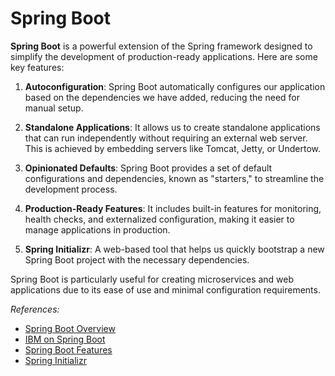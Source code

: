 # Spring Boot

**Spring Boot** is a powerful extension of the Spring framework designed to simplify the development of production-ready applications. Here are some key features:

1. **Autoconfiguration**: Spring Boot automatically configures our application based on the dependencies we have added, reducing the need for manual setup.

2. **Standalone Applications**: It allows us to create standalone applications that can run independently without requiring an external web server. This is achieved by embedding servers like Tomcat, Jetty, or Undertow.

3. **Opinionated Defaults**: Spring Boot provides a set of default configurations and dependencies, known as "starters," to streamline the development process.

4. **Production-Ready Features**: It includes built-in features for monitoring, health checks, and externalized configuration, making it easier to manage applications in production.

5. **Spring Initializr**: A web-based tool that helps us quickly bootstrap a new Spring Boot project with the necessary dependencies.

Spring Boot is particularly useful for creating microservices and web applications due to its ease of use and minimal configuration requirements. 

<em>References:</em>

* [Spring Boot Overview](https://spring.io/projects/spring-boot/)
* [IBM on Spring Boot](https://www.ibm.com/topics/java-spring-boot)
* [Spring Boot Features](https://spring.io/projects/spring-boot/)
* [Spring Initializr](https://start.spring.io/)
